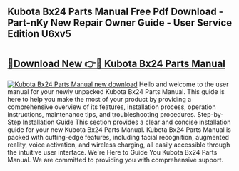 ## Kubota Bx24 Parts Manual Free Pdf Download - Part-nKy New Repair Owner Guide - User Service Edition U6xv5

# <h2><a href="http://bc88229.oget.top/?id=Kubota+Bx24+Parts+Manual">🔗Download New 👉🔴 Kubota Bx24 Parts Manual</a></h2>

[![Kubota Bx24 Parts Manual new download](https://i.imgur.com/5g1atiW.png)](http://bc88229.oget.top/?id=Kubota+Bx24+Parts+Manual)
Hello and welcome to the user manual for your newly unpacked Kubota Bx24 Parts Manual. This guide is here to help you make the most of your product by providing a comprehensive overview of its features, installation process, operation instructions, maintenance tips, and troubleshooting procedures. Step-by-Step Installation Guide This section provides a clear and concise installation guide for your new Kubota Bx24 Parts Manual. Kubota Bx24 Parts Manual is packed with cutting-edge features, including facial recognition, augmented reality, voice activation, and wireless charging, all easily accessible through the intuitive user interface. We're Here to Guide You Kubota Bx24 Parts Manual. We are committed to providing you with comprehensive support.
